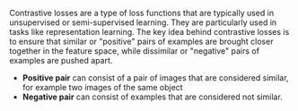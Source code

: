 Contrastive losses are a type of loss functions that are typically used in unsupervised or semi-supervised learning. They are particularly used in tasks like representation learning. The key idea behind contrastive losses is to ensure that similar or "positive" pairs of examples are brought closer together in the feature space, while dissimilar or "negative" pairs of examples are pushed apart. 

- **Positive pair** can consist of a pair of images that are considered similar, for example two images of the same object
- **Negative pair** can consist of examples that are considered not similar. 